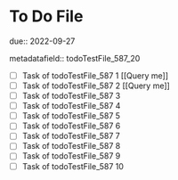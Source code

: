 # To Do File

due:: 2022-09-27

metadatafield:: todoTestFile_587_20

- [ ] Task of todoTestFile_587 1 [[Query me]]
- [ ] Task of todoTestFile_587 2 [[Query me]]
- [ ] Task of todoTestFile_587 3
- [ ] Task of todoTestFile_587 4
- [ ] Task of todoTestFile_587 5
- [ ] Task of todoTestFile_587 6
- [ ] Task of todoTestFile_587 7
- [ ] Task of todoTestFile_587 8
- [ ] Task of todoTestFile_587 9
- [ ] Task of todoTestFile_587 10